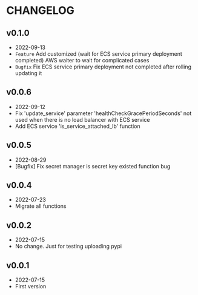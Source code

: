 # CHANGELOG

## v0.1.0

- 2022-09-13
- `Feature` Add customized (wait for ECS service primary deployment completed) AWS waiter to wait for complicated cases
- `Bugfix` Fix ECS service primary deployment not completed after rolling updating it

## v0.0.6

- 2022-09-12
- Fix 'update_service' parameter 'healthCheckGracePeriodSeconds' not used when there is no load balancer with ECS service
- Add ECS service 'is_service_attached_lb' function

## v0.0.5

- 2022-08-29
- [Bugfix] Fix secret manager is secret key existed function bug

## v0.0.4

- 2022-07-23
- Migrate all functions

## v0.0.2

- 2022-07-15
- No change. Just for testing uploading pypi

## v0.0.1

- 2022-07-15
- First version